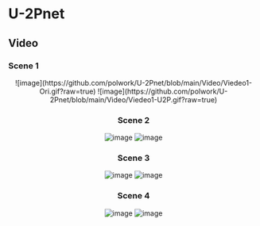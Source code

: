# U-2Pnet

## Video

### Scene 1
<div align=center>![image](https://github.com/polwork/U-2Pnet/blob/main/Video/Viedeo1-Ori.gif?raw=true) ![image](https://github.com/polwork/U-2Pnet/blob/main/Video/Viedeo1-U2P.gif?raw=true)<div>
  
### Scene 2
![image](https://github.com/polwork/U-2Pnet/blob/main/Video/Viedeo2-Ori.gif?raw=true) ![image](https://github.com/polwork/U-2Pnet/blob/main/Video/Viedeo2-U2P.gif?raw=true)
### Scene 3
![image](https://github.com/polwork/U-2Pnet/blob/main/Video/Viedeo3-Ori.gif?raw=true) ![image](https://github.com/polwork/U-2Pnet/blob/main/Video/Viedeo3-U2P.gif?raw=true)
### Scene 4
![image](https://github.com/polwork/U-2Pnet/blob/main/Video/Viedeo4-Ori.gif?raw=true) ![image](https://github.com/polwork/U-2Pnet/blob/main/Video/Viedeo4-U2P.gif?raw=true)
